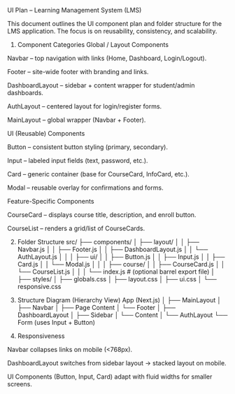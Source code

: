 UI Plan – Learning Management System (LMS)

This document outlines the UI component plan and folder structure for the LMS application.
The focus is on reusability, consistency, and scalability.

1. Component Categories
Global / Layout Components

Navbar – top navigation with links (Home, Dashboard, Login/Logout).

Footer – site-wide footer with branding and links.

DashboardLayout – sidebar + content wrapper for student/admin dashboards.

AuthLayout – centered layout for login/register forms.

MainLayout – global wrapper (Navbar + Footer).

UI (Reusable) Components

Button – consistent button styling (primary, secondary).

Input – labeled input fields (text, password, etc.).

Card – generic container (base for CourseCard, InfoCard, etc.).

Modal – reusable overlay for confirmations and forms.

Feature-Specific Components

CourseCard – displays course title, description, and enroll button.

CourseList – renders a grid/list of CourseCards.

2. Folder Structure
src/
 ├── components/
 │   ├── layout/
 │   │   ├── Navbar.js
 │   │   ├── Footer.js
 │   │   ├── DashboardLayout.js
 │   │   └── AuthLayout.js
 │   │
 │   ├── ui/
 │   │   ├── Button.js
 │   │   ├── Input.js
 │   │   ├── Card.js
 │   │   └── Modal.js
 │   │
 │   ├── course/
 │   │   ├── CourseCard.js
 │   │   └── CourseList.js
 │   │
 │   └── index.js  # (optional barrel export file)
 │
 ├── styles/
 │   ├── globals.css
 │   ├── layout.css
 │   ├── ui.css
 │   └── responsive.css

3. Structure Diagram (Hierarchy View)
App (Next.js)
│
├── MainLayout
│    ├── Navbar
│    ├── Page Content
│    └── Footer
│
├── DashboardLayout
│    ├── Sidebar
│    └── Content
│
└── AuthLayout
     └── Form (uses Input + Button)

4. Responsiveness

Navbar collapses links on mobile (<768px).

DashboardLayout switches from sidebar layout → stacked layout on mobile.

UI Components (Button, Input, Card) adapt with fluid widths for smaller screens.